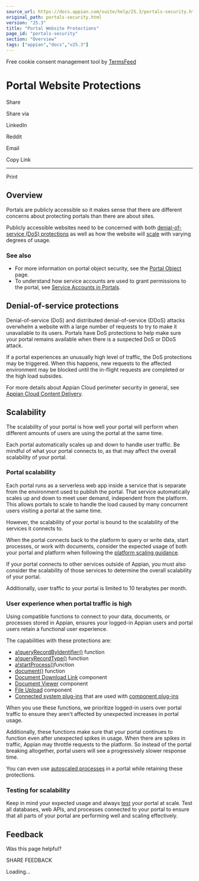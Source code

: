 ```yaml
---
source_url: https://docs.appian.com/suite/help/25.3/portals-security.html
original_path: portals-security.html
version: "25.3"
title: "Portal Website Protections"
page_id: "portals-security"
section: "Overview"
tags: ["appian","docs","v25.3"]
---
```



Free cookie consent management tool by [TermsFeed](https://www.termsfeed.com/)

# Portal Website Protections

Share

Share via

LinkedIn

Reddit

Email

Copy Link

* * *

Print

## Overview

Portals are publicly accessible so it makes sense that there are different concerns about protecting portals than there are about sites.

Publicly accessible websites need to be concerned with both [denial-of-service (DoS) protections](#denial-of-service-protections) as well as how the website will [scale](#scalability) with varying degrees of usage.

### See also

-   For more information on portal object security, see the [Portal Object](portal-object.html#security) page.
-   To understand how service accounts are used to grant permissions to the portal, see [Service Accounts in Portals](portals-service-accounts.html).

## Denial-of-service protections

Denial-of-service (DoS) and distributed denial-of-service (DDoS) attacks overwhelm a website with a large number of requests to try to make it unavailable to its users. Portals have DoS protections to help make sure your portal remains available when there is a suspected DoS or DDoS attack.

If a portal experiences an unusually high level of traffic, the DoS protections may be triggered. When this happens, new requests to the affected environment may be blocked until the in-flight requests are completed or the high load subsides.

For more details about Appian Cloud perimeter security in general, see [Appian Cloud Content Delivery](Appian_Cloud_Content_Delivery.html#perimeter-protection).

## Scalability

The scalability of your portal is how well your portal will perform when different amounts of users are using the portal at the same time.

Each portal automatically scales up and down to handle user traffic. Be mindful of what your portal connects to, as that may affect the overall scalability of your portal.

### Portal scalability

Each portal runs as a serverless web app inside a service that is separate from the environment used to publish the portal. That service automatically scales up and down to meet user demand, independent from the platform. This allows portals to scale to handle the load caused by many concurrent users visiting a portal at the same time.

However, the scalability of your portal is bound to the scalability of the services it connects to.

When the portal connects back to the platform to query or write data, start processes, or work with documents, consider the expected usage of both your portal and platform when following the [platform scaling guidance](Scaling_Appian.html).

If your portal connects to other services outside of Appian, you must also consider the scalability of those services to determine the overall scalability of your portal.

Additionally, user traffic to your portal is limited to 10 terabytes per month.

### User experience when portal traffic is high

Using compatible functions to connect to your data, documents, or processes stored in Appian, ensures your logged-in Appian users and portal users retain a functional user experience.

The capabilities with these protections are:

-   [a!queryRecordByIdentifier()](fnc_system_a_queryrecordbyidentifier.html) function
-   [a!queryRecordType()](fnc_system_queryrecordtype.html) function
-   [a!startProcess()](Start_Process_Smart_Service.html#astartprocess)function
-   [document()](fnc_scripting_document.html) function
-   [Document Download Link](Document_Link_Component.html) component
-   [Document Viewer](Document_Viewer_Component.html) component
-   [File Upload](File_Upload_Component.html) component
-   [Connected system plug-ins](component-plugins.html) that are used with [component plug-ins](connected-system-plug-in-landing.html)

When you use these functions, we prioritize logged-in users over portal traffic to ensure they aren't affected by unexpected increases in portal usage.

Additionally, these functions make sure that your portal continues to function even after unexpected spikes in usage. When there are spikes in traffic, Appian may throttle requests to the platform. So instead of the portal breaking altogether, portal users will see a progressively slower response time.

You can even use [autoscaled processes](autoscale-processes.html) in a portal while retaining these protections.

### Testing for scalability

Keep in mind your expected usage and always [test](portals-manage-portals.html) your portal at scale. Test all databases, web APIs, and processes connected to your portal to ensure that all parts of your portal are performing well and scaling effectively.

## Feedback

Was this page helpful?

SHARE FEEDBACK

Loading...